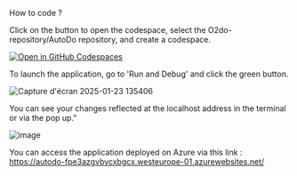 How to code ?

Click on the button to open the codespace, select the O2do-repository/AutoDo repository, and create a codespace.


[![Open in GitHub Codespaces](https://img.shields.io/badge/Open%20in-GitHub%20Codespaces-blue?logo=github)](https://github.com/codespaces/new?repository=O2do-repository/AutoDo)


To launch the application, go to 'Run and Debug' and click the green button.


![Capture d'écran 2025-01-23 135406](https://github.com/user-attachments/assets/74d27991-fdee-44b5-a3ca-359844d0dac1)


You can see your changes reflected at the localhost address in the terminal or via the pop up."


![image](https://github.com/user-attachments/assets/67620ebd-38f1-4161-9154-3e75605e10c2)


You can access the application deployed on Azure via this link :
https://autodo-fpe3azgvbvcxbgcx.westeurope-01.azurewebsites.net/


